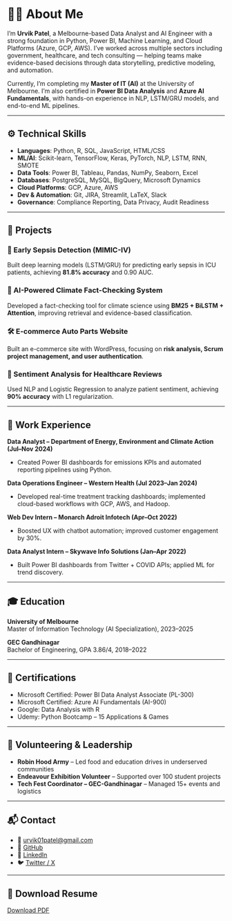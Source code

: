 # 👨‍💻 About Me

I’m **Urvik Patel**, a Melbourne-based Data Analyst and AI Engineer with a strong foundation in Python, Power BI, Machine Learning, and Cloud Platforms (Azure, GCP, AWS). I’ve worked across multiple sectors including government, healthcare, and tech consulting — helping teams make evidence-based decisions through data storytelling, predictive modeling, and automation.

Currently, I’m completing my **Master of IT (AI)** at the University of Melbourne. I’m also certified in **Power BI Data Analysis** and **Azure AI Fundamentals**, with hands-on experience in NLP, LSTM/GRU models, and end-to-end ML pipelines.

---

## ⚙️ Technical Skills

- **Languages**: Python, R, SQL, JavaScript, HTML/CSS
- **ML/AI**: Scikit-learn, TensorFlow, Keras, PyTorch, NLP, LSTM, RNN, SMOTE
- **Data Tools**: Power BI, Tableau, Pandas, NumPy, Seaborn, Excel
- **Databases**: PostgreSQL, MySQL, BigQuery, Microsoft Dynamics
- **Cloud Platforms**: GCP, Azure, AWS
- **Dev & Automation**: Git, JIRA, Streamlit, LaTeX, Slack
- **Governance**: Compliance Reporting, Data Privacy, Audit Readiness

---

## 🧠 Projects

### 🔬 Early Sepsis Detection (MIMIC-IV)
Built deep learning models (LSTM/GRU) for predicting early sepsis in ICU patients, achieving **81.8% accuracy** and 0.90 AUC.

### 🌱 AI-Powered Climate Fact-Checking System
Developed a fact-checking tool for climate science using **BM25 + BiLSTM + Attention**, improving retrieval and evidence-based classification.

### 🛠️ E-commerce Auto Parts Website
Built an e-commerce site with WordPress, focusing on **risk analysis, Scrum project management, and user authentication**.

### 💬 Sentiment Analysis for Healthcare Reviews
Used NLP and Logistic Regression to analyze patient sentiment, achieving **90% accuracy** with L1 regularization.

---

## 💼 Work Experience

**Data Analyst – Department of Energy, Environment and Climate Action (Jul–Nov 2024)**  
- Created Power BI dashboards for emissions KPIs and automated reporting pipelines using Python.

**Data Operations Engineer – Western Health (Jul 2023–Jan 2024)**  
- Developed real-time treatment tracking dashboards; implemented cloud-based workflows with GCP, AWS, and Hadoop.

**Web Dev Intern – Monarch Adroit Infotech (Apr–Oct 2022)**  
- Boosted UX with chatbot automation; improved customer engagement by 30%.

**Data Analyst Intern – Skywave Info Solutions (Jan–Apr 2022)**  
- Built Power BI dashboards from Twitter + COVID APIs; applied ML for trend discovery.

---

## 🎓 Education

**University of Melbourne**  
Master of Information Technology (AI Specialization), 2023–2025

**GEC Gandhinagar**  
Bachelor of Engineering, GPA 3.86/4, 2018–2022

---

## 📜 Certifications

- Microsoft Certified: Power BI Data Analyst Associate (PL-300)
- Microsoft Certified: Azure AI Fundamentals (AI-900)
- Google: Data Analysis with R
- Udemy: Python Bootcamp – 15 Applications & Games

---

## 🤝 Volunteering & Leadership

- **Robin Hood Army** – Led food and education drives in underserved communities
- **Endeavour Exhibition Volunteer** – Supported over 100 student projects
- **Tech Fest Coordinator – GEC-Gandhinagar** – Managed 15+ events and logistics

---

## 📬 Contact

- 📧 urvik01patel@gmail.com  
- 🔗 [GitHub](https://github.com/UrvikPatel0719)  
- 🔗 [LinkedIn](https://www.linkedin.com/in/urvikharshadkumarpatel/)  
- 🐦 [Twitter / X](https://x.com/UrvikPatel19)

---

## 🧾 Download Resume

[Download PDF](Urvik__Resume___2025.pdf)
